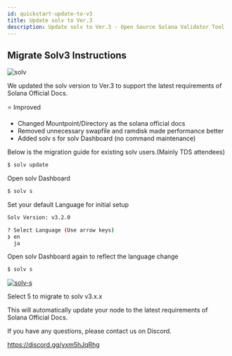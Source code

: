 ```yaml
---
id: quickstart-update-to-v3
title: Update solv to Ver.3
description: Update solv to Ver.3 - Open Source Solana Validator Tool
---
```


## Migrate Solv3 Instructions

![solv](https://storage.googleapis.com/epics-bucket/solv/assets/v3/solv3Released.jpg)

We updated the solv version to Ver.3 to support the latest requirements of Solana Official Docs.

⭐️ Improved

- Changed Mountpoint/Directory as the solana official docs
- Removed unnecessary swapfile and ramdisk made performance better
- Added solv s for solv Dashboard (no command maintenance)

Below is the migration guide for existing solv users.(Mainly TDS attendees)

```bash
$ solv update
```

Open solv Dashboard

```bash
$ solv s
```

Set your default Language for initial setup

```bash
Solv Version: v3.2.0

? Select Language (Use arrow keys)
❯ en
  ja
```

Open solv Dashboard again to reflect the language change

```bash
$ solv s
```

[![solv-s](https://storage.googleapis.com/epics-bucket/Validator/solv-s.jpeg)](https://storage.googleapis.com/epics-bucket/Validator/solv-s.jpeg)

Select 5 to migrate to solv v3.x.x

This will automatically update your node to the latest requirements of Solana Official Docs.

If you have any questions, please contact us on Discord.

https://discord.gg/yxm5hJqRhg
